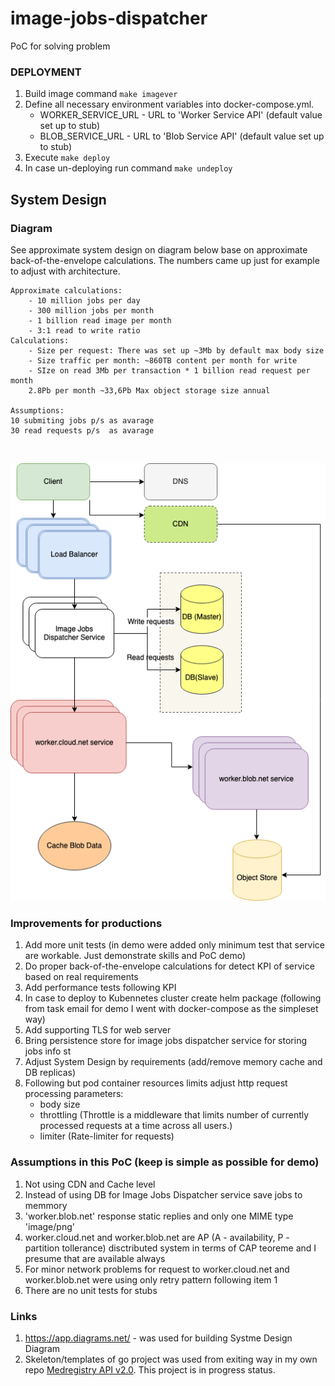 # image-jobs-dispatcher
PoC for solving problem

### DEPLOYMENT

1. Build image command `make imagever`
1. Define all necessary environment variables into docker-compose.yml.
    - WORKER_SERVICE_URL - URL to 'Worker Service API' (default value set up to stub)
    - BLOB_SERVICE_URL - URL to 'Blob Service API' (default value set up to stub)
1. Execute `make deploy`
1. In case un-deploying run command `make undeploy`

## System Design

### Diagram

See approximate system design on diagram below base on approximate
back-of-the-envelope calculations. The numbers came up just for example to adjust with architecture.

    Approximate calculations:
        - 10 million jobs per day
        - 300 million jobs per month
        - 1 billion read image per month
        - 3:1 read to write ratio
    Calculations:
        - Size per request: There was set up ~3Mb by default max body size
        - Size traffic per month: ~860TB content per month for write
        - SIze on read 3Mb per transaction * 1 billion read request per month
        2.8Pb per month ~33,6Pb Max object storage size annual

    Assumptions:
    10 submiting jobs p/s as avarage
    30 read requests p/s  as avarage
<br>

![Diagram](img/diagram.png)

### Improvements for productions
1. Add more unit tests (in demo were added only minimum test that service are workable. Just demonstrate skills and PoC demo)
1. Do proper back-of-the-envelope calculations for detect KPI of service based on real requirements
1. Add performance tests following KPI
1.  In case to deploy to Kubennetes cluster create helm package 
        (following from task email for demo I went with docker-compose as the simpleset way)
1. Add supporting TLS for web server
1. Bring persistence store for image jobs dispatcher service for storing jobs info st
1. Adjust System Design by requirements (add/remove memory cache and DB replicas)
1. Following but pod container resources limits adjust http request processing parameters: 
   - body size
   - throttling (Throttle is a middleware that limits number of currently processed requests at a time across all users.)
   - limiter (Rate-limiter for requests)

### Assumptions in this PoC (keep is simple as possible for demo)
1. Not using CDN and Cache level
1. Instead of using DB for Image Jobs Dispatcher service save jobs to memmory
1. 'worker.blob.net' response static replies and only one MIME type 'image/png'
1. worker.cloud.net and worker.blob.net are AP (A - availability, P - partition tollerance) disctributed system 
        in terms of CAP teoreme and I presume that are available always
1. For minor network problems for request to worker.cloud.net and worker.blob.net were using only retry pattern following item 1
1. There are no unit tests for stubs

### Links
1. https://app.diagrams.net/ - was used for building Systme Design Diagram
2. Skeleton/templates of go project was used from exiting way in my own repo [Medregistry API v2.0](https://github.com/theshamuel/medregistry20).
        This project is in progress status.